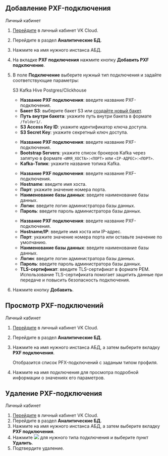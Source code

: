 ## Добавление PXF-подключения

<tabs>
<tablist>
<tab>Личный кабинет</tab>
</tablist>
<tabpanel>

1. [Перейдите](https://msk.cloud.vk.com/app/) в личный кабинет VK Cloud.
1. Перейдите в раздел **Аналитические БД**.
1. Нажмите на имя нужного инстанса АБД.
1. На вкладке **PXF подключения** нажмите кнопку **Добавить PXF подключение**.
1. В поле **Подключение** выберите нужный тип подключения и задайте соответствующие параметры:

    <tabs>
    <tablist>
    <tab>S3</tab>
    <tab>Kafka</tab>
    <tab>Hive</tab>
    <tab>Postgres/Clickhouse</tab>
    </tablist>
    <tabpanel>

    - **Название PXF подключения**: введите название PXF-подключения.
    - **Бакет S3**: выберите бакет S3 или [создайте новый бакет](ru/storage/s3/instructions/buckets/create-bucket).
    - **Путь внутри бакета**: укажите путь внутри бакета в формате `/folder1/`.
    - **S3 Access Key ID**: укажите идентификатор ключа доступа.
    - **S3 Secret Key**: укажите секретный ключ доступа.

    </tabpanel>
    <tabpanel>

    - **Название PXF подключения**: введите название PXF-подключения.
    - **Bootstrap Servers**: укажите список брокеров Kafka через запятую в формате `<ИМЯ_ХОСТА>:<ПОРТ>` или `<IP-АДРЕС>:<ПОРТ>`.
    - **Kafka-Топик**: укажите название топика Kafka.

    </tabpanel>
    <tabpanel>

    - **Название PXF подключения**: введите название PXF-подключения.
    - **Hostname**: введите имя хоста.
    - **Порт**: укажите значение номера порта.
    - **Наименование базы данных**: введите наименование базы данных.
    - **Логин**: введите логин администратора базы данных.
    - **Пароль**: введите пароль администратора базы данных.

    </tabpanel>
    <tabpanel>

    - **Название PXF подключения**: введите название PXF-подключения.
    - **Hostname/IP**: введите имя хоста или IP-адрес.
    - **Порт**: укажите значение номера порта или оставьте значение по умолчанию.
    - **Наименование базы данных**: введите наименование базы данных.
    - **Логин**: введите логин администратора базы данных.
    - **Пароль**: введите пароль администратора базы данных.
    - **TLS-сертификат**: введите TLS-сертификат в формате PEM. Использование TLS-сертификата помогает защитить данные при передаче и повысить безопасность подключения.

    </tabpanel>
    </tabs>

1. Нажмите кнопку **Добавить**.

</tabpanel>
</tabs>

## Просмотр PXF-подключений

<tabs>
<tablist>
<tab>Личный кабинет</tab>
</tablist>
<tabpanel>

1. [Перейдите](https://msk.cloud.vk.com/app/) в личный кабинет VK Cloud.
1. Перейдите в раздел **Аналитические БД**.
1. Нажмите на имя нужного инстанса АБД, а затем выберите вкладку **PXF подключения**.

    Отобразится список PFX-подключений с заданым типом профиля.

1. Нажмите на имя подключения для просмотра подробной информации о значениях его параметров.

</tabpanel>
</tabs>

## Удаление PXF-подключения

<tabs>
<tablist>
<tab>Личный кабинет</tab>
</tablist>
<tabpanel>

1. [Перейдите](https://msk.cloud.vk.com/app/) в личный кабинет VK Cloud.
1. Перейдите в раздел **Аналитические БД**.
1. Нажмите на имя нужного инстанса АБД, а затем выберите вкладку **PXF подключения**.
1. Нажмите ![ ](/ru/assets/more-icon.svg "inline") для нужного типа подключения и выберите пункт **Удалить**.
1. Подтвердите удаление.

</tabpanel>
</tabs>